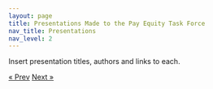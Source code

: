 ```yaml
---
layout: page
title: Presentations Made to the Pay Equity Task Force
nav_title: Presentations
nav_level: 2
---
```


Insert presentation titles, authors and links to each.

<!-- Pagination -->
<div class="pagination">
  <a class="pagination-item older" href="{{ site.baseurl }}/08-Privacy">&laquo; Prev</a>
  <a class="pagination-item newer" href="{{ site.baseurl }}/10-Acknowledgements">Next &raquo;</a>
</div>

